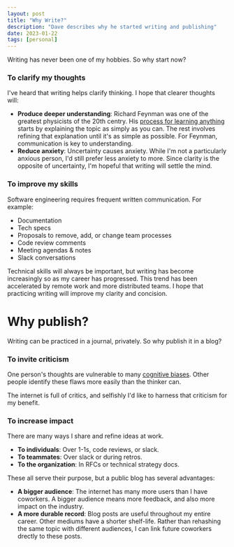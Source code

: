 ```yaml
---
layout: post
title: "Why Write?"
description: "Dave describes why he started writing and publishing"
date: 2023-01-22
tags: [personal]
---
```


Writing has never been one of my hobbies. So why start now?

<!--more-->

### To clarify my thoughts

I've heard that writing helps clarify thinking. I hope that clearer thoughts will:

- **Produce deeper understanding**: Richard Feynman was one of the greatest physicists of the
20th centry. His [process for learning anything](https://fs.blog/feynman-technique/)
starts by explaining the topic as simply as you can. The rest involves refining that explanation
until it's as simple as possible. For Feynman, communication is key to understanding.
- **Reduce anxiety**: Uncertainty causes anxiety. While I'm not a particularly anxious person,
I'd still prefer less anxiety to more. Since clarity is the opposite of uncertainty,
I'm hopeful that writing will settle the mind.

### To improve my skills

Software engineering requires frequent written communication. For example:

- Documentation
- Tech specs
- Proposals to remove, add, or change team processes
- Code review comments
- Meeting agendas & notes
- Slack conversations

Technical skills will always be important, but writing has become increasingly
so as my career has progressed. This trend has been accelerated by remote work
and more distributed teams. I hope that practicing writing will improve my clarity
and concision.

# Why publish?

Writing can be practiced in a journal, privately. So why publish it in a blog?

### To invite criticism

One person's thoughts are vulnerable to many [cognitive biases](https://en.wikipedia.org/wiki/List_of_cognitive_biases). Other people identify these flaws more easily than the thinker can.

The internet is full of critics, and selfishly I'd like to harness that criticism for my benefit.

### To increase impact

There are many ways I share and refine ideas at work.

- **To individuals**: Over 1-1s, code reviews, or slack.
- **To teammates**: Over slack or during retros.
- **To the organization**: In RFCs or technical strategy docs.

These all serve their purpose, but a public blog has several advantages:

- **A bigger audience**: The internet has many more users than I have coworkers.
A bigger audience means more feedback, and also more impact on the industry.
- **A more durable record**: Blog posts are useful throughout my entire career.
Other mediums have a shorter shelf-life. Rather than rehashing the same topic
with different audiences, I can link future coworkers drectly to these posts.
